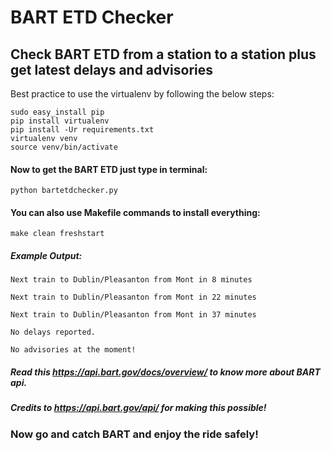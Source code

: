 # BART ETD Checker

## Check BART ETD from a station to a station plus get latest delays and advisories

Best practice to use the virtualenv by following the below steps:

```
sudo easy_install pip
pip install virtualenv
pip install -Ur requirements.txt
virtualenv venv
source venv/bin/activate
```

#### Now to get the BART ETD just type in terminal:

`python bartetdchecker.py`

#### You can also use Makefile commands to install everything:

`make clean freshstart`

##### Example Output:

```
Next train to Dublin/Pleasanton from Mont in 8 minutes

Next train to Dublin/Pleasanton from Mont in 22 minutes

Next train to Dublin/Pleasanton from Mont in 37 minutes

No delays reported.

No advisories at the moment!
```

##### Read this https://api.bart.gov/docs/overview/ to know more about BART api.

##### Credits to https://api.bart.gov/api/ for making this possible!

### Now go and catch BART and enjoy the ride safely!